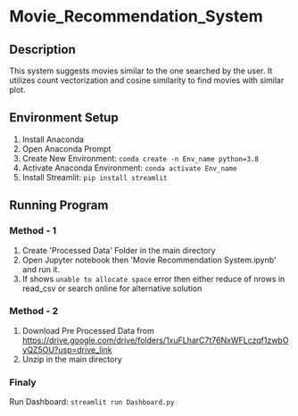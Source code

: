 # Movie_Recommendation_System
## Description
This system suggests movies similar to the one searched by the user. It utilizes count vectorization and cosine similarity to find movies with similar plot.

## Environment Setup
1. Install Anaconda
2. Open Anaconda Prompt
3. Create New Environment: 
	`conda create -n Env_name python=3.8`
4. Activate Anaconda Environment: 
	`conda activate Env_name`
5. Install Streamlit: 
	`pip install streamlit`

## Running Program
### Method - 1
1. Create 'Processed Data' Folder in the main directory
2. Open Jupyter notebook then 'Movie Recommendation System.ipynb' and run it.
3. If shows `unable to allocate space` error then either reduce of nrows in read_csv or search online for alternative solution
   
### Method - 2
1. Download Pre Processed Data from https://drive.google.com/drive/folders/1xuFLharC7t76NxWFLczqf1zwbOyQZ5OU?usp=drive_link
2. Unzip in the main directory

### Finaly
Run Dashboard: 
`streamlit run Dashboard.py`

